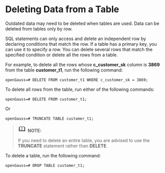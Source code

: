 # Deleting Data from a Table<a name="EN-US_TOPIC_0289900119"></a>

Outdated data may need to be deleted when tables are used. Data can be deleted from tables only by row.

SQL statements can only access and delete an independent row by declaring conditions that match the row. If a table has a primary key, you can use it to specify a row. You can delete several rows that match the specified condition or delete all the rows from a table.

For example, to delete all the rows whose  **c\_customer\_sk**  column is  **3869**  from the table  **customer\_t1**, run the following command:

```
openGauss=# DELETE FROM customer_t1 WHERE c_customer_sk = 3869;
```

To delete all rows from the table, run either of the following commands:

```
openGauss=# DELETE FROM customer_t1;
```

Or

```
openGauss=# TRUNCATE TABLE customer_t1;
```

>![](public_sys-resources/icon-note.gif) **NOTE:** 
>
>If you need to delete an entire table, you are advised to use the  **TRUNCATE**  statement rather than  **DELETE**.

To delete a table, run the following command:

```
openGauss=# DROP TABLE customer_t1;
```

